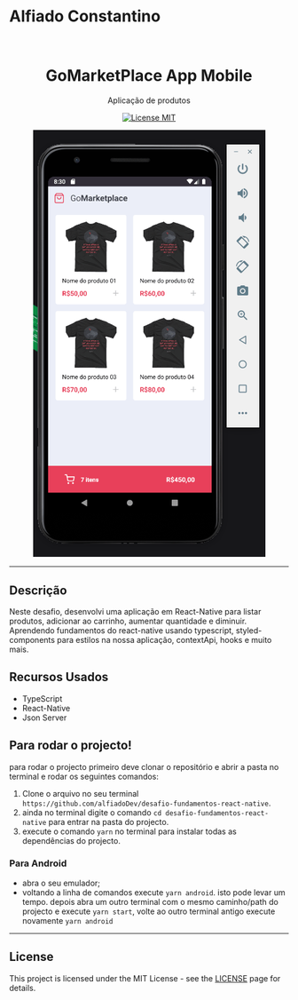 # Alfiado Constantino
<h1 align="center">
  <br>
  GoMarketPlace App Mobile
</h1>

<p align="center">Aplicação de produtos</p>

<p align="center">
  <a href="https://opensource.org/licenses/MIT">
    <img src="https://img.shields.io/badge/License-MIT-blue.svg" alt="License MIT">
  </a>
</p>


<p align="center"><img src="goMarketPlace.gif" alt="gif gofinance" /></p>

<hr/>

## Descrição
Neste desafio, desenvolvi uma aplicação em React-Native para  listar produtos, adicionar ao carrinho, aumentar quantidade e diminuir.
<br/>
Aprendendo fundamentos do react-native usando typescript, styled-components para estilos na nossa aplicação, contextApi, hooks e muito mais.

## Recursos Usados

- TypeScript
- React-Native
- Json Server

## Para rodar o projecto!
para rodar o projecto primeiro deve clonar o repositório e abrir a pasta no terminal e rodar os seguintes comandos:<br/>
1. Clone o arquivo no seu terminal `https://github.com/alfiadoDev/desafio-fundamentos-react-native`.
2. ainda no terminal digite o comando `cd desafio-fundamentos-react-native` para entrar na pasta do projecto.
3. execute o comando `yarn` no terminal para instalar todas as dependências do projecto.

### Para Android
- abra o seu emulador;
- voltando a linha de comandos execute `yarn android`. isto pode levar um tempo. depois abra um outro terminal com o mesmo caminho/path do projecto e execute `yarn start`, volte ao outro terminal antigo execute novamente `yarn android`

<hr/>

## License

This project is licensed under the MIT License - see the [LICENSE](https://opensource.org/licenses/MIT) page for details.
